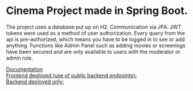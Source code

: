 # Cinema Project made in Spring Boot.
The project uses a database put up on H2. Communication via JPA.
JWT tokens were used as a method of user authorization. 
Every query from the api is pre-authorized, which means you have to be logged in to see or add anything. 
Functions like Admin Panel such as adding movies or screenings have been secured and are only available to users with the moderator or admin role.

[Documentation](https://github.com/xLevix/Cinema-Spring/blob/master/Dokumentacja%20Kino%20-%20Pawel%20Pauszek.pdf)
</br>
[Frontend deployed (use of public backend endpoints):](https://kino-react.herokuapp.com/)
</br>
[Backend deployed only:](https://kino-spring.herokuapp.com/)

